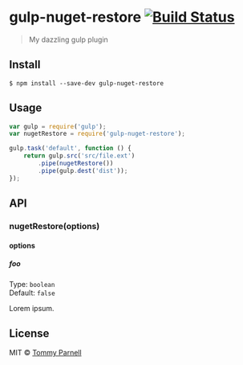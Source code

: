 # gulp-nuget-restore [![Build Status](https://travis-ci.org/tparnell8/gulp-nuget-restore.svg?branch=master)](https://travis-ci.org/tparnell8/gulp-nuget-restore)

> My dazzling gulp plugin


## Install

```
$ npm install --save-dev gulp-nuget-restore
```


## Usage

```js
var gulp = require('gulp');
var nugetRestore = require('gulp-nuget-restore');

gulp.task('default', function () {
	return gulp.src('src/file.ext')
		.pipe(nugetRestore())
		.pipe(gulp.dest('dist'));
});
```


## API

### nugetRestore(options)

#### options

##### foo

Type: `boolean`  
Default: `false`

Lorem ipsum.


## License

MIT © [Tommy Parnell](https://github.com/tparnell8)
